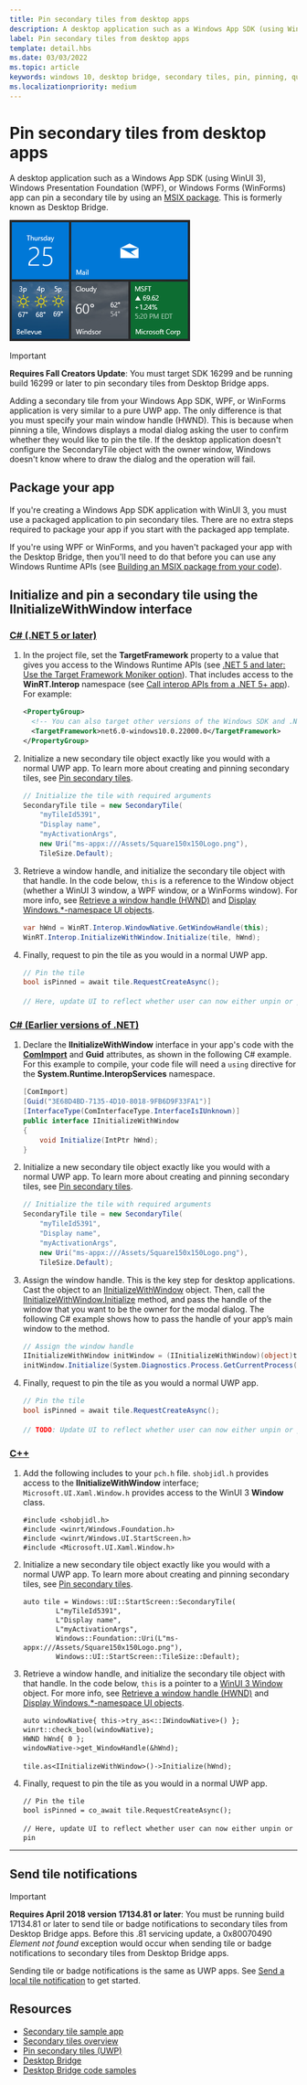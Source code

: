 ```yaml
---
title: Pin secondary tiles from desktop apps
description: A desktop application such as a Windows App SDK (using WinUI 3), Windows Presentation Foundation (WPF), or Windows Forms (WinForms) app can pin a secondary tile by using an [MSIX package](https://developer.microsoft.com/windows/bridges/desktop). This is formerly known as Desktop Bridge.
label: Pin secondary tiles from desktop apps
template: detail.hbs
ms.date: 03/03/2022
ms.topic: article
keywords: windows 10, desktop bridge, secondary tiles, pin, pinning, quickstart, code sample, example, secondarytile, desktop application, win32, winforms, wpf
ms.localizationpriority: medium
---
```


# Pin secondary tiles from desktop apps

A desktop application such as a Windows App SDK (using WinUI 3), Windows Presentation Foundation (WPF), or Windows Forms (WinForms) app can pin a secondary tile by using an [MSIX package](https://developer.microsoft.com/windows/bridges/desktop). This is formerly known as Desktop Bridge.

![Screenshot of secondary tiles](images/secondarytiles.png)

> [!IMPORTANT]
> **Requires Fall Creators Update**: You must target SDK 16299 and be running build 16299 or later to pin secondary tiles from Desktop Bridge apps.

Adding a secondary tile from your Windows App SDK, WPF, or WinForms application is very similar to a pure UWP app. The only difference is that you must specify your main window handle (HWND). This is because when pinning a tile, Windows displays a modal dialog asking the user to confirm whether they would like to pin the tile. If the desktop application doesn't configure the SecondaryTile object with the owner window, Windows doesn't know where to draw the dialog and the operation will fail.

## Package your app

If you're creating a Windows App SDK application with WinUI 3, you must use a packaged application to pin secondary tiles. There are no extra steps required to package your app if you start with the packaged app template.

If you're using WPF or WinForms, and you haven't packaged your app with the Desktop Bridge, then you'll need to do that before you can use any Windows Runtime APIs (see [Building an MSIX package from your code](/windows/msix/desktop/source-code-overview)).

## Initialize and pin a secondary tile using the IInitializeWithWindow interface

### [C# (.NET 5 or later)](#tab/csharpnet5)

1. In the project file, set the **TargetFramework** property to a value that gives you access to the Windows Runtime APIs (see [.NET 5 and later: Use the Target Framework Moniker option](/windows/apps/desktop/modernize/desktop-to-uwp-enhance#net-5-and-later-use-the-target-framework-moniker-option)). That includes access to the **WinRT.Interop** namespace (see [Call interop APIs from a .NET 5+ app](/windows/apps/desktop/modernize/winrt-com-interop-csharp#available-via-target-framework-moniker)). For example:

    ```xml
    <PropertyGroup>
      <!-- You can also target other versions of the Windows SDK and .NET; for example, "net5.0-windows10.0.19041.0" -->
      <TargetFramework>net6.0-windows10.0.22000.0</TargetFramework>
    </PropertyGroup>
    ```

1. Initialize a new secondary tile object exactly like you would with a normal UWP app. To learn more about creating and pinning secondary tiles, see [Pin secondary tiles](secondary-tiles-pinning.md).

    ```csharp
    // Initialize the tile with required arguments
    SecondaryTile tile = new SecondaryTile(
        "myTileId5391",
        "Display name",
        "myActivationArgs",
        new Uri("ms-appx:///Assets/Square150x150Logo.png"),
        TileSize.Default);
    ```

1. Retrieve a window handle, and initialize the secondary tile object with that handle. In the code below, `this` is a reference to the Window object (whether a WinUI 3 window, a WPF window, or a WinForms window). For more info, see [Retrieve a window handle (HWND)](/windows/apps/develop/ui-input/retrieve-hwnd) and [Display Windows.\*-namespace UI objects](/windows/apps/develop/ui-input/display-ui-objects).

    ```csharp
    var hWnd = WinRT.Interop.WindowNative.GetWindowHandle(this);
    WinRT.Interop.InitializeWithWindow.Initialize(tile, hWnd);
    ```

1. Finally, request to pin the tile as you would in a normal UWP app.

    ```csharp
    // Pin the tile
    bool isPinned = await tile.RequestCreateAsync();

    // Here, update UI to reflect whether user can now either unpin or pin
    ```

### [C# (Earlier versions of .NET)](#tab/csharp)

1. Declare the **IInitializeWithWindow** interface in your app's code with the [**ComImport**](/dotnet/api/system.runtime.interopservices.comimportattribute) and **Guid** attributes, as shown in the following C# example. For this example to compile, your code file will need a `using` directive for the **System.Runtime.InteropServices** namespace.

    ```csharp
    [ComImport]
    [Guid("3E68D4BD-7135-4D10-8018-9FB6D9F33FA1")]
    [InterfaceType(ComInterfaceType.InterfaceIsIUnknown)]
    public interface IInitializeWithWindow
    {
        void Initialize(IntPtr hWnd);
    }
    ```

1. Initialize a new secondary tile object exactly like you would with a normal UWP app. To learn more about creating and pinning secondary tiles, see [Pin secondary tiles](secondary-tiles-pinning.md).

    ```csharp
    // Initialize the tile with required arguments
    SecondaryTile tile = new SecondaryTile(
        "myTileId5391",
        "Display name",
        "myActivationArgs",
        new Uri("ms-appx:///Assets/Square150x150Logo.png"),
        TileSize.Default);
    ```

1. Assign the window handle. This is the key step for desktop applications. Cast the object to an [IInitializeWithWindow](/windows/desktop/api/shobjidl_core/nn-shobjidl_core-iinitializewithwindow) object. Then, call the [IInitializeWithWindow.Initialize](/windows/desktop/api/shobjidl_core/nf-shobjidl_core-iinitializewithwindow-initialize) method, and pass the handle of the window that you want to be the owner for the modal dialog. The following C# example shows how to pass the handle of your app’s main window to the method.

    ```csharp
    // Assign the window handle
    IInitializeWithWindow initWindow = (IInitializeWithWindow)(object)tile;
    initWindow.Initialize(System.Diagnostics.Process.GetCurrentProcess().MainWindowHandle);
    ```

1. Finally, request to pin the tile as you would a normal UWP app.

    ```csharp
    // Pin the tile
    bool isPinned = await tile.RequestCreateAsync();

    // TODO: Update UI to reflect whether user can now either unpin or pin
    ```

### [C++](#tab/cpp)

1. Add the following includes to your `pch.h` file. `shobjidl.h` provides access to the **IInitializeWithWindow** interface; `Microsoft.UI.Xaml.Window.h` provides access to the WinUI 3 **Window** class.

    ```cppwinrt
    #include <shobjidl.h>
    #include <winrt/Windows.Foundation.h> 
    #include <winrt/Windows.UI.StartScreen.h>
    #include <Microsoft.UI.Xaml.Window.h>
    ```

1. Initialize a new secondary tile object exactly like you would with a normal UWP app. To learn more about creating and pinning secondary tiles, see [Pin secondary tiles](secondary-tiles-pinning.md).

    ```cppwinrt
    auto tile = Windows::UI::StartScreen::SecondaryTile(
            L"myTileId5391",
            L"Display name",
            L"myActivationArgs",
            Windows::Foundation::Uri(L"ms-appx:///Assets/Square150x150Logo.png"),
            Windows::UI::StartScreen::TileSize::Default);
    ```

1. Retrieve a window handle, and initialize the secondary tile object with that handle. In the code below, `this` is a pointer to a [WinUI 3 Window](/windows/winui/api/microsoft.ui.xaml.window) object. For more info, see [Retrieve a window handle (HWND)](/windows/apps/develop/ui-input/retrieve-hwnd) and [Display Windows.\*-namespace UI objects](/windows/apps/develop/ui-input/display-ui-objects).

    ```cppwinrt
    auto windowNative{ this->try_as<::IWindowNative>() };
    winrt::check_bool(windowNative);
    HWND hWnd{ 0 };
    windowNative->get_WindowHandle(&hWnd);

    tile.as<IInitializeWithWindow>()->Initialize(hWnd);
    ```

1. Finally, request to pin the tile as you would in a normal UWP app.

    ```cppwinrt
    // Pin the tile
    bool isPinned = co_await tile.RequestCreateAsync();

    // Here, update UI to reflect whether user can now either unpin or pin
    ```

---

## Send tile notifications

> [!IMPORTANT]
> **Requires April 2018 version 17134.81 or later**: You must be running build 17134.81 or later to send tile or badge notifications to secondary tiles from Desktop Bridge apps. Before this .81 servicing update, a 0x80070490 *Element not found* exception would occur when sending tile or badge notifications to secondary tiles from Desktop Bridge apps.

Sending tile or badge notifications is the same as UWP apps. See [Send a local tile notification](sending-a-local-tile-notification.md) to get started.

## Resources

* [Secondary tile sample app](https://github.com/Microsoft/DesktopBridgeToUWP-Samples/tree/master/Samples/SecondaryTileSample)
* [Secondary tiles overview](secondary-tiles.md)
* [Pin secondary tiles (UWP)](secondary-tiles-pinning.md)
* [Desktop Bridge](https://developer.microsoft.com/windows/bridges/desktop)
* [Desktop Bridge code samples](https://github.com/Microsoft/DesktopBridgeToUWP-Samples)
